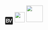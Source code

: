 <span style="display:inline-block; position:relative; top: -10px;"><svg xmlns="http://www.w3.org/2000/svg" viewBox="0 0 953 953" width="24" height="24" style="position:relative; left:-2px;" version="1.1" shape-rendering="geometricPrecision" fill-rule="evenodd" clip-rule="evenodd" focusable="false" role="img" class="d-block" data-v-5a6ee65f=""><title data-v-5a6ee65f="">BootstrapVue</title> <path fill="currentColor" d="M92 0h769c50 0 92 42 92 92v769c0 50-42 92-92 92H92c-50 0-92-42-92-92V92C0 42 42 0 92 0zm216 710c100 0 160-50 160-133 0-62-44-107-108-113v-3c48-8 86-52 86-102 0-71-55-117-140-117H111v468h197zM195 307h90c50 0 78 23 78 64 0 44-33 68-91 68h-77V307zm0 338V499h90c64 0 98 25 98 73s-33 73-94 73h-94zm503 65l163-468h-90L652 621h-2L531 242h-92l163 468h96z" data-v-5a6ee65f=""></path></svg></span> <img style="position:relative; top: -17px" height="32px" src="https://logaretm.github.io/vee-validate/logo.png" /><img width=52 style="position: relative; left: 5px ;top:-18px" src=https://user-images.githubusercontent.com/3104648/28351989-7f68389e-6c4b-11e7-9bf2-e9fcd4977e7a.png> 